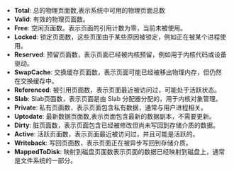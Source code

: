 - **Total**: 总的物理页面数,表示系统中可用的物理页面总数
- **Valid**: 有效的物理页面数。
- **Free**: 空闲页面数。表示页面的引用计数为零，当前未被使用。
- **Locked**: 锁定页面数，这些页面由于某些原因被锁定，例如正在被某个进程使用。
- **Reserved**: 预留页面数，表示页面已经被内核预留，例如用于内核代码或设备驱动。
- **SwapCache**: 交换缓存页面数，表示页面可能已经被移出物理内存，但仍然在交换缓存中。
- **Referenced**: 被引用页面数，表示页面最近被访问过，可能处于活跃状态。
- **Slab**: Slab页面数，表示页面是由 Slab 分配器分配的，用于内核对象管理。
- **Private**: 私有页面数，表示页面包含私有数据，通常与用户进程相关。
- **Uptodate**: 最新数据页面数,表示页面包含最新的数据副本，不需要更新。
- **Dirty**: 脏页面数，表示页面包含已经被修改但尚未写回到存储介质的数据。
- **Active**: 活跃页面数，表示页面最近被访问过，并且可能是活跃的。
- **Writeback**: 写回页面数，表示页面正在被异步写回到存储介质。
- **MappedToDisk**: 映射到磁盘页面数表示页面的数据已经映射到磁盘上，通常是文件系统的一部分。
